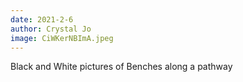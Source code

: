 ```yaml
---
date: 2021-2-6
author: Crystal Jo
image: CiWKerNBImA.jpeg
---
```

Black and White pictures of Benches along a pathway